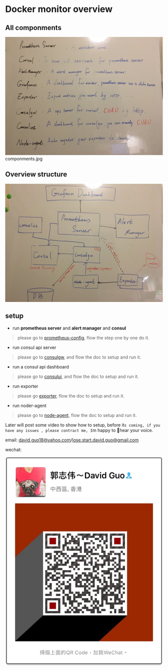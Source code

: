 # Docker monitor overview

## All componments

![Gopher image](images/componments.jpg)componments.jpg

## Overview structure

![Gopher image](images/overview.pic.jpg)

## setup
* run **prometheus server** and **alert manager** and **consul**
> please go to [prometheus-config](https://github.com/docker-monitor/prometheus-config), flow the step one by one do it.

* run consul api server
> please go to [consulgw](https://github.com/docker-monitor/consulgw), and flow the doc to setup and run it.

* run a consul api dashboard
> please go to [consului](https://github.com/docker-monitor/consului), and flow the doc to setup and run it.

* run exporter
> please go [exporter](https://github.com/docker-monitor/expoter), flow the doc to setup and run it.

* run noder-agent
> please go to [node-agent](https://github.com/docker-monitor/node-agent), flow the doc to setup and run it.

Later will post some video to show how to setup, before it`s coming, if you have any issues , please contract me, I`m happy to hear your voice.

email: david.guo18@yahoo.com/lose.start.david.guo@gmail.com

wechat:

![Gopher image](images/wechat.jpg)


